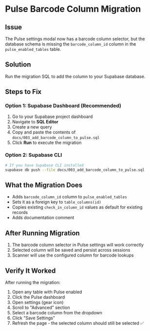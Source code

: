 # Pulse Barcode Column Migration

## Issue
The Pulse settings modal now has a barcode column selector, but the database schema is missing the `barcode_column_id` column in the `pulse_enabled_tables` table.

## Solution
Run the migration SQL to add the column to your Supabase database.

## Steps to Fix

### Option 1: Supabase Dashboard (Recommended)
1. Go to your Supabase project dashboard
2. Navigate to **SQL Editor**
3. Create a new query
4. Copy and paste the contents of `docs/003_add_barcode_column_to_pulse.sql`
5. Click **Run** to execute the migration

### Option 2: Supabase CLI
```bash
# If you have Supabase CLI installed
supabase db push --file docs/003_add_barcode_column_to_pulse.sql
```

## What the Migration Does
- Adds `barcode_column_id` column to `pulse_enabled_tables`
- Sets it as a foreign key to `table_columns(id)`
- Copies existing `check_in_column_id` values as default for existing records
- Adds documentation comment

## After Running Migration
1. The barcode column selector in Pulse settings will work correctly
2. Selected column will be saved and persist across sessions
3. Scanner will use the configured column for barcode lookups

## Verify It Worked
After running the migration:
1. Open any table with Pulse enabled
2. Click the Pulse dashboard
3. Open settings (gear icon)
4. Scroll to "Advanced" section
5. Select a barcode column from the dropdown
6. Click "Save Settings"
7. Refresh the page - the selected column should still be selected ✅
